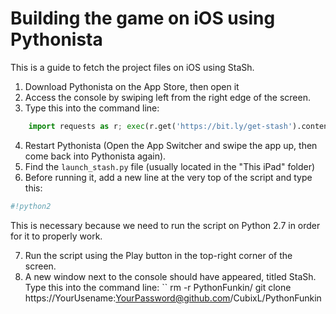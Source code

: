 # Building the game on iOS using Pythonista
This is a guide to fetch the project files on iOS using StaSh.

1. Download Pythonista on the App Store, then open it
2. Access the console by swiping left from the right edge of the screen.
3. Type this into the command line:
```Python
    import requests as r; exec(r.get('https://bit.ly/get-stash').content)
```
4. Restart Pythonista (Open the App Switcher and swipe the app up, then come back into Pythonista again).
5. Find the `launch_stash.py` file (usually located in the "This iPad" folder)
6. Before running it, add a new line at the very top of the script and type this:
```Python
#!python2
```
This is necessary because we need to run the script on Python 2.7 in order for it to properly work.

7. Run the script using the Play button in the top-right corner of the screen.
8. A new window next to the console should have appeared, titled StaSh. Type this into the command line:
``
rm -r PythonFunkin/
git clone https://YourUsename:YourPassword@github.com/CubixL/PythonFunkin
```
